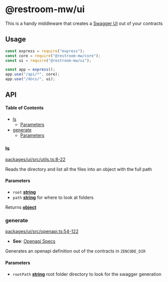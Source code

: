 # @restroom-mw/ui

This is a handy middleware that creates a [Swagger UI](https://swagger.io/tools/swagger-ui/) out of your contracts

## Usage

```js
const express = require("express");
const core = require("@restroom-mw/core");
const ui = require("@restroom-mw/ui");

const app = express();
app.use("/api/*", core);
app.use("/docs/", ui);
```

## API

<!-- Generated by documentation.js. Update this documentation by updating the source code. -->

#### Table of Contents

*   [ls](#ls)
    *   [Parameters](#parameters)
*   [generate](#generate)
    *   [Parameters](#parameters-1)

### ls

[packages/ui/src/utils.ts:8-22](https://github.com/dyne/restroom-mw/blob/456b806d045ceca04a4718c897be01a29b657cbb/packages/ui/src/utils.ts#L8-L22 "Source code on GitHub")

Reads the directory and list all the files
into an object with the full path

#### Parameters

*   `root` **[string](https://developer.mozilla.org/docs/Web/JavaScript/Reference/Global_Objects/String)** 
*   `path` **[string](https://developer.mozilla.org/docs/Web/JavaScript/Reference/Global_Objects/String)** for where to look at folders

Returns **[object](https://developer.mozilla.org/docs/Web/JavaScript/Reference/Global_Objects/Object)** 

### generate

[packages/ui/src/openapi.ts:54-122](https://github.com/dyne/restroom-mw/blob/456b806d045ceca04a4718c897be01a29b657cbb/packages/ui/src/openapi.ts#L54-L122 "Source code on GitHub")

*   **See**: [Openapi Specs](http://spec.openapis.org/oas/v3.0.3)

Generates an openapi definition out of the contracts in `ZENCODE_DIR`

#### Parameters

*   `rootPath` **[string](https://developer.mozilla.org/docs/Web/JavaScript/Reference/Global_Objects/String)** root folder directory to look for the swagger generation

